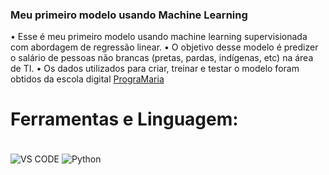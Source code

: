 ### Meu primeiro modelo usando Machine Learning 

• Esse é meu primeiro modelo usando machine learning supervisionada com abordagem de regressão linear.
• O objetivo desse modelo é predizer o salário de pessoas não brancas (pretas, pardas, indígenas, etc) na área de TI. 
• Os dados utilizados para criar, treinar e testar o modelo foram obtidos da escola digital [PrograMaria](https://www.programaria.org/)<br/>


# Ferramentas e Linguagem: 

<div style="display: inline_block"><br/>
  <img align="center" alt="VS CODE" src="https://img.shields.io/badge/Visual%20Studio%20Code-0078d7.svg?style=for-the-badge&logo=visual-studio-code&logoColor=white" />
  <img align="center" alt="Python" src="https://img.shields.io/badge/Python-3776AB?style=for-the-badge&logo=python&logoColor=white" />

  </div>
